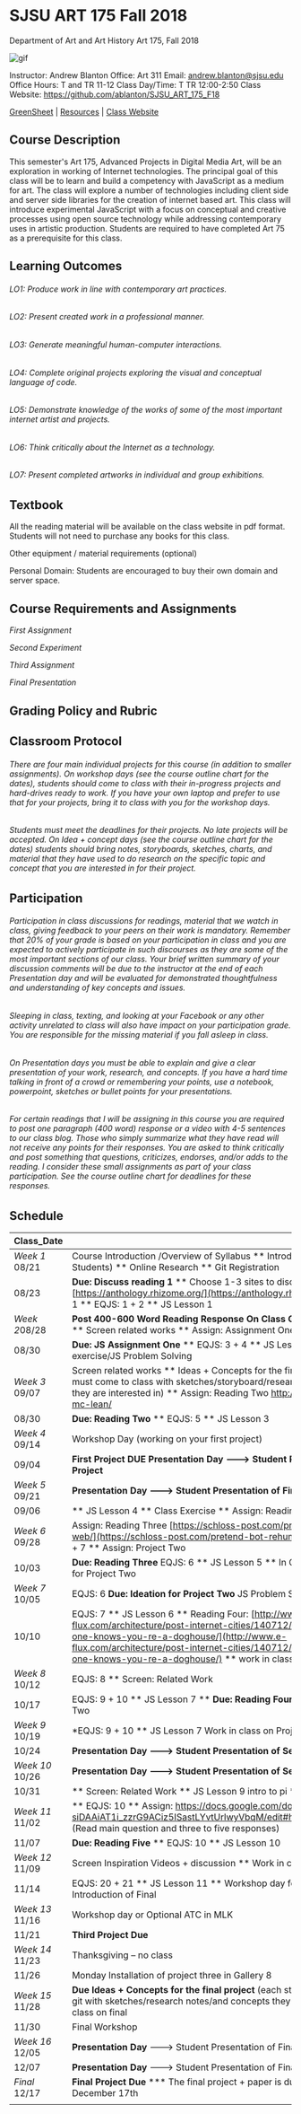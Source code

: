 **SJSU ART 175 Fall 2018**
======================
Department of Art and Art History
Art 175, Fall 2018

![gif](http://i.imgur.com/TuOehiT.gif)

Instructor: Andrew Blanton
Office: Art 311
Email: andrew.blanton@sjsu.edu
Office Hours: T and TR 11-12
Class Day/Time: T TR 12:00-2:50
Class Website: https://github.com/ablanton/SJSU_ART_175_F18

[GreenSheet](https://github.com/ablanton/SJSU_ART_175_F18/blob/master/GREENSHEET.md)
| [Resources](https://github.com/ablanton/SJSU_ART_175_F18/blob/master/RESOURCES.md)
| [Class Website](https://github.com/ablanton/SJSU_ART_175_F18)

Course Description
------------------
This semester's Art 175, Advanced Projects in Digital Media Art, will be an exploration in working of Internet technologies. The principal goal of this class will be to learn and build a competency with JavaScript as a medium for art. The class will explore a number of technologies including client side and server side libraries for the creation of internet based art. This class will introduce experimental JavaScript with a focus on conceptual and creative processes using open source technology while addressing contemporary uses in artistic production. Students are required to have completed Art 75 as a prerequisite for this class.

Learning Outcomes
-----------------

###### LO1: Produce work in line with contemporary art practices.
###### LO2: Present created work in a professional manner.
###### LO3: Generate meaningful human-computer interactions.
###### LO4: Complete original projects exploring the visual and conceptual language of code.
###### LO5: Demonstrate knowledge of the works of some of the most important internet artist and projects.
###### LO6: Think critically about the Internet as a technology.
###### LO7: Present completed artworks in individual and group exhibitions. 

Textbook
--------

All the reading material will be available on the class website in pdf format. Students will not need to purchase any books for this class.

Other equipment / material requirements (optional)

Personal Domain: Students are encouraged to buy their own domain and server space.

Course Requirements and Assignments
-----------------------------------

*First Assignment*

*Second Experiment*

*Third Assignment*

*Final Presentation*

Grading Policy and Rubric
-------------------------

Classroom Protocol
------------------

###### There are four main individual projects for this course (in addition to smaller assignments). On workshop days (see the course outline chart for the dates), students should come to class with their in-progress projects and hard-drives ready to work. If you have your own laptop and prefer to use that for your projects, bring it to class with you for the workshop days.

###### Students must meet the deadlines for their projects. No late projects will be accepted. On Idea + concept days (see the course outline chart for the dates) students should bring notes, storyboards, sketches, charts, and material that they have used to do research on the specific topic and concept that you are interested in for their project.

Participation
-------------

###### Participation in class discussions for readings, material that we watch in class, giving feedback to your peers on their work is mandatory. Remember that 20% of your grade is based on your participation in class and you are expected to actively participate in such discourses as they are some of the most important sections of our class. Your brief written summary of your discussion comments will be due to the instructor at the end of each Presentation day and will be evaluated for demonstrated thoughtfulness and understanding of key concepts and issues.

###### Sleeping in class, texting, and looking at your Facebook or any other activity unrelated to class will also have impact on your participation grade. You are responsible for the missing material if you fall asleep in class.

###### On Presentation days you must be able to explain and give a clear presentation of your work, research, and concepts. If you have a hard time talking in front of a crowd or remembering your points, use a notebook, powerpoint, sketches or bullet points for your presentations.

###### For certain readings that I will be assigning in this course you are required to post one paragraph (400 word) response or a video with 4-5 sentences to our class blog. Those who simply summarize what they have read will not receive any points for their responses. You are asked to think critically and post something that questions, criticizes, endorses, and/or adds to the reading. I consider these small assignments as part of your class participation. See the course outline chart for deadlines for these responses.

Schedule
--------

| Class_Date          |                                                                                                                                                                        |
| ------------------- |----------------------------------------------------------------------------------------------------------------------------------------------------------------------|
| *Week 1* 08/21      | Course Introduction /Overview of Syllabus ** Introductions (Instructor-Students) ** Online Research ** Git Registration |
| 08/23               | **Due: Discuss reading 1** ** Choose 1-3 sites to discuss from [https://anthology.rhizome.org/](https://anthology.rhizome.org/) for Reading 1 ** EQJS: 1 + 2 ** JS Lesson 1 |
| *Week 2*08/28       | **Post 400-600 Word Reading Response On Class Git** JS Lesson 1 Extended ** Screen related works ** Assign: Assignment One ** Assign: Project One |
| 08/30               | **Due: JS Assignment One** ** EQJS: 3 + 4 ** JS Lesson 2 ** Class exercise/JS Problem Solving |
| *Week 3* 09/07      | Screen related works ** Ideas + Concepts for the first project (each student must come to class with sketches/storyboard/research notes/and concepts they are interested in) ** Assign: Reading Two http://www.vdrome.org/jesse-mc-lean/ |
| 08/30               | **Due: Reading Two** ** EQJS: 5 ** JS Lesson 3 |
| *Week 4* 09/14      | Workshop Day (working on your first project) |
| 09/04               | **First Project DUE** **Presentation Day  ---> Student Presentation of First Project** |
| *Week 5* 09/21      | **Presentation Day  ---> Student Presentation of First Project** |
| 09/06               | ** JS Lesson 4 ** Class Exercise ** Assign: Reading Three |
| *Week 6* 09/28      | Assign: Reading Three [https://schloss-post.com/pretend-bot-rehumanize-web/](https://schloss-post.com/pretend-bot-rehumanize-web/) ** EQJS: 6 + 7  ** Assign: Project Two|
| 10/03               | **Due: Reading Three** EQJS: 6 ** JS Lesson 5 ** In Class Ideation + Concepts for Project Two |
| *Week 7* 10/05      | EQJS: 6 **Due: Ideation for Project Two** JS Problem Solving/Workshop Day |
| 10/10               | EQJS: 7 ** JS Lesson 6 ** Reading Four: [http://www.e-flux.com/architecture/post-internet-cities/140712/on-the-internet-no-one-knows-you-re-a-doghouse/](http://www.e-flux.com/architecture/post-internet-cities/140712/on-the-internet-no-one-knows-you-re-a-doghouse/) ** work in class |
| *Week 8* 10/12      | EQJS: 8 ** Screen: Related Work |
| 10/17               | EQJS: 9 + 10 ** JS Lesson 7 ** **Due: Reading Four** Work in class on Project Two |
| *Week 9* 10/19      | *EQJS: 9 + 10 ** JS Lesson 7 Work in class on Project Two  | 
| 10/24               | **Presentation Day ---> Student Presentation of Second Project** |
| *Week 10* 10/26     | **Presentation Day ---> Student Presentation of Second Project** |
| 10/31               | ** Screen: Related Work ** JS Lesson 9 intro to pi ** Assign: Third Project |
| *Week 11* 11/02     | ** EQJS: 10 ** Assign: https://docs.google.com/document/d/1ndd-siDAAiAT1i_zzrG9ACiz5ISastLYvtUrlwyVbqM/edit#heading=h.xp2dduy9ed6v (Read main question and three to five responses) |
| 11/07               | **Due: Reading Five** ** EQJS: 10 ** JS Lesson 10 |
| *Week 12* 11/09     | Screen Inspiration Videos + discussion ** Work in class on projects |
| 11/14               | EQJS: 20 + 21 ** JS Lesson 11 ** Workshop day for third Project ** Assign: Introduction of Final|
| *Week 13* 11/16     | Workshop day or Optional ATC in MLK |
| 11/21               | **Third Project Due** |
| *Week 14* 11/23     | Thanksgiving – no class
| 11/26               | Monday Installation of project three in Gallery 8 |
| *Week 15* 11/28     | **Due Ideas + Concepts for the final project** (each student/team must post to git with sketches/research notes/and concepts they are interested in) Work in class on final |
| 11/30               | Final Workshop |
| *Week 16* 12/05     | **Presentation Day** ---> Student Presentation of Final Project |
| 12/07               | **Presentation Day** ---> Student Presentation of Final Project |
| *Final*  12/17      | **Final Project Due** *** The final project + paper is due no later then Sunday December 17th |
|                  |  |
